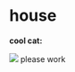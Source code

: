 # house
<b>cool cat:</b>
<head></head>
<body>
<img src="https://fbcdn-sphotos-c-a.akamaihd.net/hphotos-ak-xaf1/v/t1.0-9/10882150_334546966731768_4714130615966050052_n.jpg?oh=d0b048d9ca6a49f7056b0ed035a903cb&oe=55592B07&__gda__=1431522486_36359848233e3a1867967b30c61dfb50"></img>
please work
</body>
